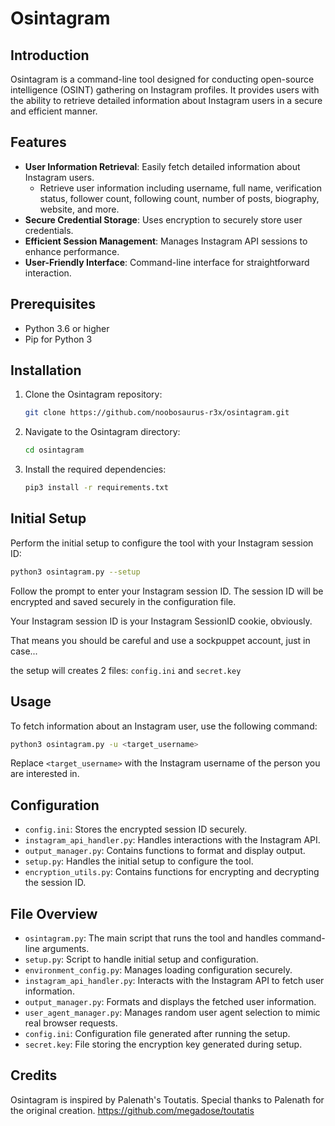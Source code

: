 # Osintagram

## Introduction
Osintagram is a command-line tool designed for conducting open-source intelligence (OSINT) gathering on Instagram profiles. It provides users with the ability to retrieve detailed information about Instagram users in a secure and efficient manner.

## Features
- **User Information Retrieval**: Easily fetch detailed information about Instagram users.
    - Retrieve user information including username, full name, verification status, follower count, following count, number of posts, biography, website, and more.
- **Secure Credential Storage**: Uses encryption to securely store user credentials.
- **Efficient Session Management**: Manages Instagram API sessions to enhance performance.
- **User-Friendly Interface**: Command-line interface for straightforward interaction.

## Prerequisites
- Python 3.6 or higher
- Pip for Python 3

## Installation
1. Clone the Osintagram repository:
    ```bash
    git clone https://github.com/noobosaurus-r3x/osintagram.git
    ```
2. Navigate to the Osintagram directory:
    ```bash
    cd osintagram
    ```
3. Install the required dependencies:
    ```bash
    pip3 install -r requirements.txt
    ```

## Initial Setup
Perform the initial setup to configure the tool with your Instagram session ID:
```bash
python3 osintagram.py --setup
```
Follow the prompt to enter your Instagram session ID. The session ID will be encrypted and saved securely in the configuration file.

Your Instagram session ID is your Instagram SessionID cookie, obviously.

That means you should be careful and use a sockpuppet account, just in case...

the setup will creates 2 files: `config.ini` and `secret.key`

## Usage
To fetch information about an Instagram user, use the following command:
```bash
python3 osintagram.py -u <target_username>
```
Replace `<target_username>` with the Instagram username of the person you are interested in.

## Configuration
- `config.ini`: Stores the encrypted session ID securely.
- `instagram_api_handler.py`: Handles interactions with the Instagram API.
- `output_manager.py`: Contains functions to format and display output.
- `setup.py`: Handles the initial setup to configure the tool.
- `encryption_utils.py`: Contains functions for encrypting and decrypting the session ID.

## File Overview
- `osintagram.py`: The main script that runs the tool and handles command-line arguments.
- `setup.py`: Script to handle initial setup and configuration.
- `environment_config.py`: Manages loading configuration securely.
- `instagram_api_handler.py`: Interacts with the Instagram API to fetch user information.
- `output_manager.py`: Formats and displays the fetched user information.
- `user_agent_manager.py`: Manages random user agent selection to mimic real browser requests.
- `config.ini`: Configuration file generated after running the setup.
- `secret.key`: File storing the encryption key generated during setup.

## Credits
Osintagram is inspired by Palenath's Toutatis. Special thanks to Palenath for the original creation. https://github.com/megadose/toutatis
